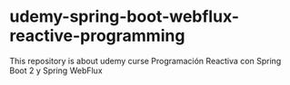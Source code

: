 # udemy-spring-boot-webflux-reactive-programming
This repository is about udemy curse Programación Reactiva con Spring Boot 2 y Spring WebFlux
